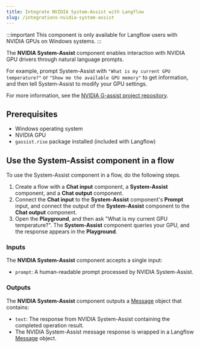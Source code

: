 ```yaml
---
title: Integrate NVIDIA System-Assist with Langflow
slug: /integrations-nvidia-system-assist
---
```


:::important
This component is only available for Langflow users with NVIDIA GPUs on Windows systems.
:::

The **NVIDIA System-Assist** component enables interaction with NVIDIA GPU drivers through natural language prompts.

For example, prompt System-Assist with `"What is my current GPU temperature?"` or `"Show me the available GPU memory"` to get information, and then tell System-Assist to modify your GPU settings.

For more information, see the [NVIDIA G-assist project repository](https://github.com/NVIDIA/g-assist).

## Prerequisites

* Windows operating system
* NVIDIA GPU
* `gassist.rise` package installed (included with Langflow)

## Use the System-Assist component in a flow

To use the System-Assist component in a flow, do the following steps.

1. Create a flow with a **Chat input** component, a **System-Assist** component, and a **Chat output** component.
2. Connect the **Chat input** to the **System-Assist** component's **Prompt** input, and connect the output of the **System-Assist** component to the **Chat output** component.
3. Open the **Playground**, and then ask "What is my current GPU temperature?".
The **System-Assist** component queries your GPU, and the response appears in the **Playground**.

### Inputs

The **NVIDIA System-Assist** component accepts a single input:
- `prompt`: A human-readable prompt processed by NVIDIA System-Assist.

### Outputs

The **NVIDIA System-Assist** component outputs a [Message](/concepts-objects#message-object) object that contains:
- `text`: The response from NVIDIA System-Assist containing the completed operation result.
- The NVIDIA System-Assist message response is wrapped in a Langflow [Message](/concepts-objects#message-object) object.
